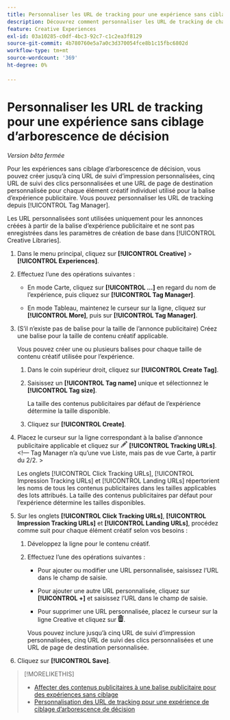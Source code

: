 ```yaml
---
title: Personnaliser les URL de tracking pour une expérience sans ciblage
description: Découvrez comment personnaliser les URL de tracking de chaque contenu créatif dans une expérience sans ciblage d’arborescence de décision.
feature: Creative Experiences
exl-id: 03a10285-c0df-4bc3-92c7-c1c2ea3f8129
source-git-commit: 4b780760e5a7a0c3d370054fce8b1c15fbc6802d
workflow-type: tm+mt
source-wordcount: '369'
ht-degree: 0%

---
```


# Personnaliser les URL de tracking pour une expérience sans ciblage d’arborescence de décision

*Version bêta fermée*

Pour les expériences sans ciblage d’arborescence de décision, vous pouvez créer jusqu’à cinq URL de suivi d’impression personnalisées, cinq URL de suivi des clics personnalisées et une URL de page de destination personnalisée pour chaque élément créatif individuel utilisé pour la balise d’expérience publicitaire. Vous pouvez personnaliser les URL de tracking depuis [!UICONTROL Tag Manager].

Les URL personnalisées sont utilisées uniquement pour les annonces créées à partir de la balise d’expérience publicitaire et ne sont pas enregistrées dans les paramètres de création de base dans [!UICONTROL Creative Libraries].

1. Dans le menu principal, cliquez sur **[!UICONTROL Creative]** > **[!UICONTROL Experiences]**.

1. Effectuez l’une des opérations suivantes :

   * En mode Carte, cliquez sur **[!UICONTROL ...]** en regard du nom de l’expérience, puis cliquez sur **[!UICONTROL Tag Manager]**.

   * En mode Tableau, maintenez le curseur sur la ligne, cliquez sur **[!UICONTROL More]**, puis sur **[!UICONTROL Tag Manager]**.

1. (S’il n’existe pas de balise pour la taille de l’annonce publicitaire) Créez une balise pour la taille de contenu créatif applicable.

   Vous pouvez créer une ou plusieurs balises pour chaque taille de contenu créatif utilisée pour l’expérience.

   1. Dans le coin supérieur droit, cliquez sur **[!UICONTROL Create Tag]**.

   1. Saisissez un **[!UICONTROL Tag name]** unique et sélectionnez le **[!UICONTROL Tag size]**.

      La taille des contenus publicitaires par défaut de l’expérience détermine la taille disponible.

   1. Cliquez sur **[!UICONTROL Create]**.

1. Placez le curseur sur la ligne correspondant à la balise d’annonce publicitaire applicable et cliquez sur ![Modifier les URL de tracking](/help/creative/assets/edit-gray.png "Modifier les URL de tracking") **[!UICONTROL Tracking URLs]**. <!-- For targeted experiences, this is "EDIT Tracking URLs" -->&lt;!— Tag Manager n’a qu’une vue Liste, mais pas de vue Carte, à partir du 2/2. >

   Les onglets [!UICONTROL Click Tracking URLs], [!UICONTROL Impression Tracking URLs] et [!UICONTROL Landing URLs] répertorient les noms de tous les contenus publicitaires dans les tailles applicables des lots attribués. La taille des contenus publicitaires par défaut pour l’expérience détermine les tailles disponibles.<!-- There's no distinct "Creative Sizes" setting. -->

1. Sur les onglets **[!UICONTROL Click Tracking URLs]**, **[!UICONTROL Impression Tracking URLs]** et **[!UICONTROL Landing URLs]**, procédez comme suit pour chaque élément créatif selon vos besoins :

   1. Développez la ligne pour le contenu créatif.

   1. Effectuez l’une des opérations suivantes :

      * Pour ajouter ou modifier une URL personnalisée, saisissez l’URL dans le champ de saisie.

      * Pour ajouter une autre URL personnalisée, cliquez sur **[!UICONTROL +]** et saisissez l’URL dans le champ de saisie.

      * Pour supprimer une URL personnalisée, placez le curseur sur la ligne Creative et cliquez sur ![Supprimer](/help/creative/assets/delete.png "Supprimer").

      Vous pouvez inclure jusqu’à cinq URL de suivi d’impression personnalisées, cinq URL de suivi des clics personnalisées et une URL de page de destination personnalisée.

1. Cliquez sur **[!UICONTROL Save]**.

>[!MORELIKETHIS]
>
>* [Affecter des contenus publicitaires à une balise publicitaire pour des expériences sans ciblage](experience-tag-assign-creatives.md)
>* [Personnalisation des URL de tracking pour une expérience de ciblage d’arborescence de décision](experience-tracking-urls-targeting.md)
